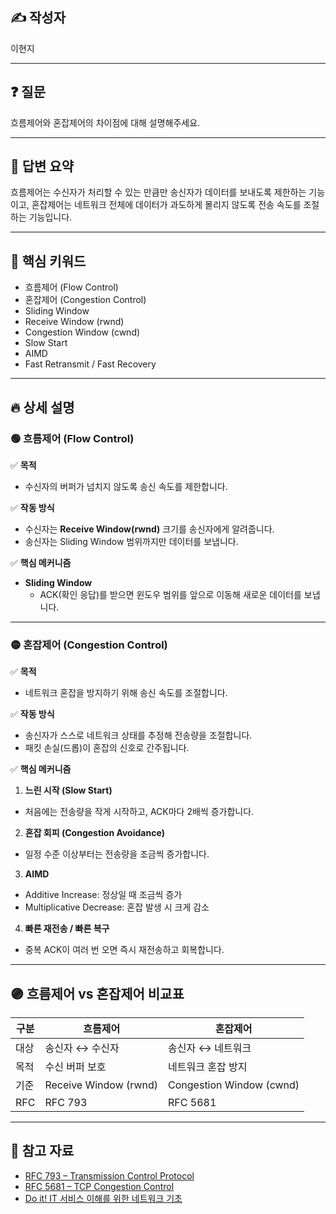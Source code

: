 ## ✍️ 작성자
이현지

---

## ❓ 질문
흐름제어와 혼잡제어의 차이점에 대해 설명해주세요.

---

## 💬 답변 요약
흐름제어는 수신자가 처리할 수 있는 만큼만 송신자가 데이터를 보내도록 제한하는 기능이고, 혼잡제어는 네트워크 전체에 데이터가 과도하게 몰리지 않도록 전송 속도를 조절하는 기능입니다.

---

## 🧠 핵심 키워드
- 흐름제어 (Flow Control)
- 혼잡제어 (Congestion Control)
- Sliding Window
- Receive Window (rwnd)
- Congestion Window (cwnd)
- Slow Start
- AIMD
- Fast Retransmit / Fast Recovery

---

## 🔥 상세 설명

### 🟢 흐름제어 (Flow Control)

✅ **목적**
- 수신자의 버퍼가 넘치지 않도록 송신 속도를 제한합니다.

✅ **작동 방식**
- 수신자는 **Receive Window(rwnd)** 크기를 송신자에게 알려줍니다.
- 송신자는 Sliding Window 범위까지만 데이터를 보냅니다.

✅ **핵심 메커니즘**
- **Sliding Window**
  - ACK(확인 응답)를 받으면 윈도우 범위를 앞으로 이동해 새로운 데이터를 보냅니다.
---

### 🟡 혼잡제어 (Congestion Control)

✅ **목적**
- 네트워크 혼잡을 방지하기 위해 송신 속도를 조절합니다.

✅ **작동 방식**
- 송신자가 스스로 네트워크 상태를 추정해 전송량을 조절합니다.
- 패킷 손실(드롭)이 혼잡의 신호로 간주됩니다.

✅ **핵심 메커니즘**
1. **느린 시작 (Slow Start)**
  - 처음에는 전송량을 작게 시작하고, ACK마다 2배씩 증가합니다.
2. **혼잡 회피 (Congestion Avoidance)**
  - 일정 수준 이상부터는 전송량을 조금씩 증가합니다.
3. **AIMD**
  - Additive Increase: 정상일 때 조금씩 증가
  - Multiplicative Decrease: 혼잡 발생 시 크게 감소
4. **빠른 재전송 / 빠른 복구**
  - 중복 ACK이 여러 번 오면 즉시 재전송하고 회복합니다.
---

## 🟣 흐름제어 vs 혼잡제어 비교표

| 구분 | 흐름제어 | 혼잡제어 |
|---|---|---|
| 대상 | 송신자 ↔ 수신자 | 송신자 ↔ 네트워크 |
| 목적 | 수신 버퍼 보호 | 네트워크 혼잡 방지 |
| 기준 | Receive Window (rwnd) | Congestion Window (cwnd) |
| RFC | RFC 793 | RFC 5681 |

---
## 🔗 참고 자료
- [RFC 793 – Transmission Control Protocol](https://datatracker.ietf.org/doc/html/rfc793)
- [RFC 5681 – TCP Congestion Control](https://datatracker.ietf.org/doc/html/rfc5681)
- [Do it! IT 서비스 이해를 위한 네트워크 기초](https://m.yes24.com/Goods/Detail/128858060)